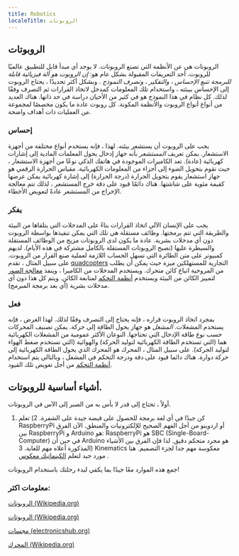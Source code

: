 ```yaml
---
title: Robotics
localeTitle: الروبوتات
---
```

## الروبوتات

الروبوتات هي عن الأنظمة التي تصنع الروبوتات. لا يوجد أي مبدأ قابل للتطبيق عالميًا للروبوت. أحد التعريفات المقبولة بشكل عام هو: _إن الروبوت هو آلة فيزيائية قابلة للبرمجة تتبع الإحساس ، والتفكير ، وتصرف النموذج_ . وبشكل أكثر تحديدًا ، يحتاج الروبوت إلى الإحساس ببيئته ، واستخدام تلك المعلومات كمدخل لاتخاذ القرارات ثم التصرف وفقًا لذلك. كل نظام في هذا النموذج هو في كثير من الأحيان دراسة في حد ذاتها. هناك العديد من أنواع أنواع الروبوت والأنظمة المكونة. كل روبوت عادة ما يكون مخصصًا لمجموعة من العمليات ذات أهداف واضحة.

### إحساس

يجب على الروبوت أن يستشعر بيئته. لهذا ، فإنه يستخدم أنواع مختلفة من أجهزة الاستشعار. يمكن تعريف _المستشعر_ بأنه جهاز إدخال يحول المعلمات المادية إلى إشارات كهربائية (عادة). تعد الكاميرات الموجودة في هاتفك الذكي نوعًا من أجهزة الاستشعار ، حيث تقوم بتحويل الضوء إلى أجزاء من المعلومات الكهربائية. مقياس الحرارة الرقمي هو جهاز استشعار يقوم بتحويل الحرارة (درجة الحرارة) إلى إشارة كهربائية يمكن عرضها كقيمة مئوية على شاشتها. هناك دائمًا قيود على دقة خرج المستشعر ، لذلك تتم معالجة الإخراج من المستشعر عادةً لتعويض الأخطاء.

### يفكر

يجب على الإنسان الآلي اتخاذ القرارات بناءً على المدخلات التي يتلقاها من البيئة والطريقة التي تتم برمجتها. وظائف مستقلة هي تلك التي يمكن تنفيذها بواسطة الروبوت دون أي مدخلات بشرية. عادة ما يكون لدى الروبوتات مزيج من الوظائف المستقلة والسيطرة عليها (تصبح الروبوتات المستقلة بالكامل مشتركة في هذه الأيام). لديهم كمبيوتر على متن الطائرة التي تسهل الحساب اللازمة لعملية صنع القرار من الروبوت. على سبيل المثال ، تقدم [quadcopters](https://en.wikipedia.org/wiki/Quadcopter) التجارية للمستهلكين ميزة حيث يمكن أن يطلب من المروحية اتباع كائن متحرك. ويستخدم المدخلات من الكاميرا ، وينفذ [معالجة الصور](https://en.wikipedia.org/wiki/Digital_image_processing) لتمييز الكائن من البيئة ويستخدم [أنظمة التحكم](https://en.wikipedia.org/wiki/Control_system) لمتابعة الكائن. ويتم كل هذا دون أي مدخلات بشرية (أي بعد برمجة المبرمج).

### فعل

بمجرد اتخاذ الروبوت قراره ، فإنه يحتاج إلى التصرف وفقًا لذلك. لهذا الغرض ، فإنه يستخدم المشغلات. _المشغل_ هو جهاز يحول الطاقة إلى حركة. يمكن تصنيف المحركات حسب نوع طاقة الإدخال التي تحتاجها. النوعان الأكثر عمومية من المشغلات الكهربائية هما (التي تستخدم الطاقة الكهربائية لتوليد الحركة) والهوائية (التي تستخدم ضغط الهواء لتوليد الحركة). على سبيل المثال ، المحرك هو المحرك الذي يحول الطاقة الكهربائية إلى حركة دوارة. هناك دائما قيود على دقة ودرجة التحكم في المشغل ، وبالتالي يتم استخدام [أنظمة التحكم](https://en.wikipedia.org/wiki/Control_system) من أجل تعويض تلك القيود.

## أشياء أساسية للروبوتات.

أولاً ، تحتاج إلى قدر لا بأس به من الصبر إلى الآس في الروبوتات.

1) كن جيدًا في أي لغة برمجة للحصول على قبضة جيدة على الشفرة. 2) تعلم RaspberryPi أو اردوينو من أجل الفهم الصحيح للإلكترونيات والمنطق. الآن الفرق بين RaspberryPi و Arduino هو: RaspberryPi هو SBC (Single-Board-Computer) في حين أن Arduino هو مجرد متحكم دقيق. لذا فإن الفرق بين الأشياء المذكورة أعلاه مهم للغاية. 3) Kinematics معكوسة مهم جدا لجزء التصميم. هنا مورد جيد لتعلم [الكينماتيك معكوس](https://www.intechopen.com/books/industrial_robotics_theory_modelling_and_control/robot_kinematics__forward_and_inverse_kinematics) .

جمع هذه الموارد معًا جيدًا بما يكفي لبدء رحلتك باستخدام الروبوتات!

### معلومات اكثر:

[الروبوتات (Wikipedia.org)](https://en.wikipedia.org/wiki/Robot)

[الروبوتات (Wikipedia.org)](https://en.wikipedia.org/wiki/Robotics)

[مجسات (electronicshub.org)](https://www.electronicshub.org/different-types-sensors/)

[المحرك (Wikipedia.org)](https://en.wikipedia.org/wiki/Actuator)